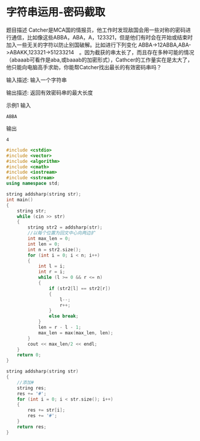 # 字符串运用-密码截取

题目描述
Catcher是MCA国的情报员，他工作时发现敌国会用一些对称的密码进行通信，比如像这些ABBA，ABA，A，123321，但是他们有时会在开始或结束时加入一些无关的字符以防止别国破解。比如进行下列变化 ABBA->12ABBA,ABA->ABAKK,123321->51233214　。因为截获的串太长了，而且存在多种可能的情况（abaaab可看作是aba,或baaab的加密形式），Cathcer的工作量实在是太大了，他只能向电脑高手求助，你能帮Catcher找出最长的有效密码串吗？



输入描述:
输入一个字符串

输出描述:
返回有效密码串的最大长度

示例1
输入
```
ABBA
```
输出
```
4
```

```c++
#include <cstdio>
#include <vector>
#include <algorithm>
#include <cmath>
#include <iostream>
#include <sstream>
using namespace std;

string addsharp(string str);
int main()
{
	string str;
	while (cin >> str)
	{
		string str2 = addsharp(str);
		//以每个位置为回文中心向两边扩
		int max_len = 0;
		int len = 0;
		int n = str2.size();
		for (int i = 0; i < n; i++)
		{
			int l = i;
			int r = i;
			while (l >= 0 && r <= n)
			{
				if (str2[l] == str2[r])
				{
					l--;
					r++;
				}
				else break;
			}
			len = r - l - 1;
			max_len = max(max_len, len);
		}
		cout << max_len/2 << endl;
	}
	return 0;
}

string addsharp(string str)
{
	//添加#
	string res;
	res += '#';
	for (int i = 0; i < str.size(); i++)
	{
		res += str[i];
		res += '#';
	}
	return res;
}
```